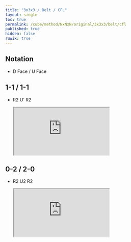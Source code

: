 ```yaml
---
title: "3x3x3 / Belt / CFL"
layout: single
toc: true
permalink: /cube/method/NxNxN/original/3x3x3/belt/cfl
published: true
hidden: false
ruwix: true
---
```


<head>
  <base target="_blank">
</head>



## Notation

- D Face / U Face



## 1-1 / 1-1

- R2 U' R2

  <iframe
    src = "https://ruwix.com/widget/3d/?alg=R2%20U'%20R2'&colored=d/m%20u/m%20frD%20brD%20flU%20blU%20F%20FL%20FR%20B%20BL%20BR%20L%20R&hover=9&speed=500&flags=canvas"
  ></iframe>



## 0-2 / 2-0

- R2 U2 R2

  <iframe
    src = "https://ruwix.com/widget/3d/?alg=R2%20U2'%20R2'&colored=d/m%20u/m%20frD%20brD%20flU%20blU%20F%20FL%20FR%20B%20BL%20BR%20L%20R&hover=9&speed=500&flags=canvas"
  ></iframe>
